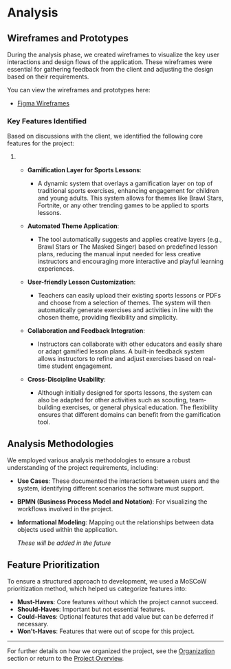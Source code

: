 # Analysis

## Wireframes and Prototypes

During the analysis phase, we created wireframes to visualize the key user interactions and design flows of the application. These wireframes were essential for gathering feedback from the client and adjusting the design based on their requirements.

You can view the wireframes and prototypes here:

- [Figma Wireframes](https://www.figma.com/design/3kQr29ugPOI1reTJjhjA3T/Untitled?node-id=0-1&node-type=canvas&t=MlslyXII6Brza4N9-0)

### Key Features Identified

Based on discussions with the client, we identified the following core features for the project:

1. - **Gamification Layer for Sports Lessons**:
     
     - A dynamic system that overlays a gamification layer on top of traditional sports exercises, enhancing engagement for children and young adults. This system allows for themes like Brawl Stars, Fortnite, or any other trending games to be applied to sports lessons.
   
   - **Automated Theme Application**:
     
     - The tool automatically suggests and applies creative layers (e.g., Brawl Stars or The Masked Singer) based on predefined lesson plans, reducing the manual input needed for less creative instructors and encouraging more interactive and playful learning experiences.
   
   - **User-friendly Lesson Customization**:
     
     - Teachers can easily upload their existing sports lessons or PDFs and choose from a selection of themes. The system will then automatically generate exercises and activities in line with the chosen theme, providing flexibility and simplicity.
   
   - **Collaboration and Feedback Integration**:
     
     - Instructors can collaborate with other educators and easily share or adapt gamified lesson plans. A built-in feedback system allows instructors to refine and adjust exercises based on real-time student engagement.
   
   - **Cross-Discipline Usability**:
     
     - Although initially designed for sports lessons, the system can also be adapted for other activities such as scouting, team-building exercises, or general physical education. The flexibility ensures that different domains can benefit from the gamification tool.

## Analysis Methodologies

We employed various analysis methodologies to ensure a robust understanding of the project requirements, including:

- **Use Cases**: These documented the interactions between users and the system, identifying different scenarios the software must support.

- **BPMN (Business Process Model and Notation)**: For visualizing the workflows involved in the project.

- **Informational Modeling**: Mapping out the relationships between data objects used within the application.
  
  *These will be added in the future*

## Feature Prioritization

To ensure a structured approach to development, we used a MoSCoW prioritization method, which helped us categorize features into:

- **Must-Haves**: Core features without which the project cannot succeed.
- **Should-Haves**: Important but not essential features.
- **Could-Haves**: Optional features that add value but can be deferred if necessary.
- **Won't-Haves**: Features that were out of scope for this project.

---

For further details on how we organized the project, see the [Organization](./organization.md) section or return to the [Project Overview](../README.md).
